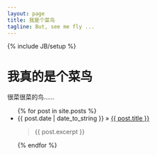 ```yaml
---
layout: page
title: 我是个菜鸟
tagline: But, see me fly ...
---
```

{% include JB/setup %}

<div class="hero-unit">
  <h1>我真的是个菜鸟</h1>
  <p>很菜很菜的鸟......</p>
</div>

<ul class="posts" id="container" class="js-masonry"
  data-masonry-options='{ "columnWidth": 100, "itemSelector": ".item" }'>
  {% for post in site.posts %}
    <li class='item w2'><span>{{ post.date | date_to_string }}</span> &raquo; <a href="{{ BASE_PATH }}{{ post.url }}">{{ post.title }}</a>
    <blockquote>{{ post.excerpt }}</blockquote>
    </li>
  {% endfor %}
</ul>